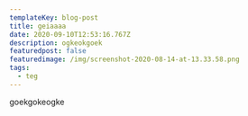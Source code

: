 ```yaml
---
templateKey: blog-post
title: geiaaaa
date: 2020-09-10T12:53:16.767Z
description: ogkeokgoek
featuredpost: false
featuredimage: /img/screenshot-2020-08-14-at-13.33.58.png
tags:
  - teg
---
```

goekgokeogke